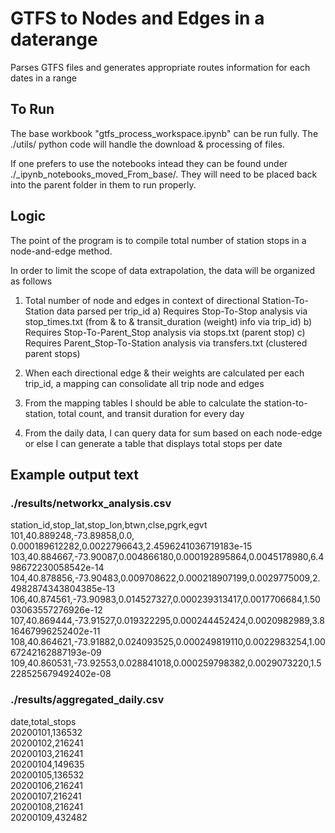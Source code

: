 # GTFS to Nodes and Edges in a daterange
Parses GTFS files and generates appropriate routes information for each dates in a range


## To Run
The base workbook "gtfs_process_workspace.ipynb" can be run fully. The ./utils/ python code will handle the download & processing of files.

If one prefers to use the notebooks intead they can be found under ./_ipynb_notebooks_moved_From_base/. They will need to be placed back into the parent folder in them to run properly.

## Logic
The point of the program is to compile total number of station stops in a node-and-edge method.

In order to limit the scope of data extrapolation, the data will be organized as follows

1) Total number of node and edges in context of directional Station-To-Station data parsed per trip_id
    a) Requires Stop-To-Stop analysis via stop_times.txt (from & to & transit_duration (weight) info via trip_id)
    b) Requires Stop-To-Parent_Stop analysis via stops.txt (parent stop)
    c) Requires Parent_Stop-To-Station analysis via transfers.txt (clustered parent stops)

2) When each directional edge & their weights are calculated per each trip_id, a mapping can consolidate all trip node and edges

3) From the mapping tables I should be able to calculate the station-to-station, total count, and transit duration for every day

4) From the daily data, I can query data for sum based on each node-edge or else I can generate a table that displays total stops per date

## Example output text
### ./results/networkx_analysis.csv
station_id,stop_lat,stop_lon,btwn,clse,pgrk,egvt\
101,40.889248,-73.89858,0.0,        0.000189612282,0.0022796643,2.4596241036719183e-15\
103,40.884667,-73.90087,0.004866180,0.000192895864,0.0045178980,6.498672230058542e-14\
104,40.878856,-73.90483,0.009708622,0.000218907199,0.0029775009,2.4982874343804385e-13\
106,40.874561,-73.90983,0.014527327,0.000239313417,0.0017706684,1.5003063557276926e-12\
107,40.869444,-73.91527,0.019322295,0.000244452424,0.0020982989,3.816467996252402e-11\
108,40.864621,-73.91882,0.024093525,0.000249819110,0.0022983254,1.0067242162887193e-09\
109,40.860531,-73.92553,0.028841018,0.000259798382,0.0029073220,1.5228525679492402e-08

### ./results/aggregated_daily.csv
date,total_stops\
20200101,136532\
20200102,216241\
20200103,216241\
20200104,149635\
20200105,136532\
20200106,216241\
20200107,216241\
20200108,216241\
20200109,432482
